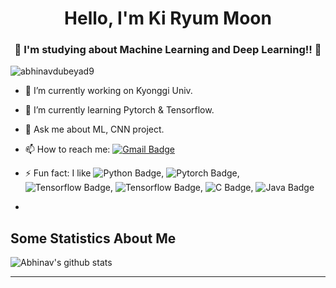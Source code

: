 
<h1 align="center"> Hello, I'm Ki Ryum Moon</h1>
<h3 align="center">🚀 I'm studying about Machine Learning and Deep Learning!! 🚀</h3>

<p align="left"> <img src="https://komarev.com/ghpvc/?username=abhinavdubeyad9" alt="abhinavdubeyad9" /> </p>

- 🔭 I’m currently working on Kyonggi Univ.
- 🌱 I’m currently learning Pytorch & Tensorflow.
- 💬 Ask me about ML, CNN project.
- 📫 How to reach me: [![Gmail Badge](https://img.shields.io/badge/-Gmail-c14438?style=flat-square&logo=Gmail&logoColor=white&link=mailto:jij7401@kyonggi.ac.kr)](mailto:jij7401@kyonggi.ac.kr)

- ⚡ Fun fact: I like ![Python Badge](http://img.shields.io/badge/-Python-3776AB?style=flat-square&logo=Python), ![Pytorch Badge](http://img.shields.io/badge/-Pytorch-EE4C2C?style=flat-square&logo=Pytorch), ![Tensorflow Badge](http://img.shields.io/badge/-Tensorflow-FF6F00?style=flat-square&logo=Tensorflow), ![Tensorflow Badge](http://img.shields.io/badge/-Tensorflow-FF6F00?style=flat-square&logo=Tensorflow), ![C Badge](http://img.shields.io/badge/-C-A8B9CC?style=flat-square&logo=C), ![Java Badge](http://img.shields.io/badge/Java-007396?style=flat-square&logo=Java)
-                     
## Some Statistics About Me
![Abhinav's github stats](https://github-readme-stats.vercel.app/api?username=jij7401&include_all_commits=true&count_private=true&show_owner=true&show_icons=true&theme=merko)<br>

----



